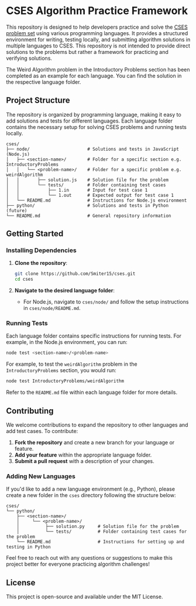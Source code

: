 # CSES Algorithm Practice Framework

This repository is designed to help developers practice and solve the [CSES problem set](https://cses.fi/) using various programming languages. It provides a structured environment for writing, testing locally, and submitting algorithm solutions in multiple languages to CSES. This repository is not intended to provide direct solutions to the problems but rather a framework for practicing and verifying solutions.

The Weird Algorithm problem in the Introductory Problems section has been completed as an example for each language. You can find the solution in the respective language folder.

## Project Structure

The repository is organized by programming language, making it easy to add solutions and tests for different languages. Each language folder contains the necessary setup for solving CSES problems and running tests locally.

```
cses/
├── node/                      # Solutions and tests in JavaScript (Node.js)
│   ├── <section-name>/        # Folder for a specific section e.g. IntroductoryProblems
│   │   └── <problem-name>/    # Folder for a specific problem e.g. weirdAlgorithm
│   │       ├── solution.js    # Solution file for the problem
│   │       └── tests/         # Folder containing test cases
│   │           ├── 1.in       # Input for test case 1
│   │           └── 1.out      # Expected output for test case 1
│   └── README.md              # Instructions for Node.js environment
├── python/                    # Solutions and tests in Python (future)
└── README.md                  # General repository information
```

## Getting Started

### Installing Dependencies

1. **Clone the repository**:

   ```bash
   git clone https://github.com/Smiter15/cses.git
   cd cses
   ```

2. **Navigate to the desired language folder**:
   - For Node.js, navigate to `cses/node/` and follow the setup instructions in `cses/node/README.md`.

### Running Tests

Each language folder contains specific instructions for running tests. For example, in the Node.js environment, you can run:

```bash
node test <section-name>/<problem-name>
```

For example, to test the `weirdAlgorithm` problem in the `IntroductoryProblems` section, you would run:

```bash
node test IntroductoryProblems/weirdAlgorithm
```

Refer to the `README.md` file within each language folder for more details.

## Contributing

We welcome contributions to expand the repository to other languages and add test cases. To contribute:

1. **Fork the repository** and create a new branch for your language or feature.
2. **Add your feature** within the appropriate language folder.
3. **Submit a pull request** with a description of your changes.

### Adding New Languages

If you'd like to add a new language environment (e.g., Python), please create a new folder in the `cses` directory following the structure below:

```
cses/
└── python/
    ├── <section-name>/
    │     └── <problem-name>/
    │          ├── solution.py     # Solution file for the problem
    │          └── tests/          # Folder containing test cases for the problem
    └── README.md                  # Instructions for setting up and testing in Python
```

Feel free to reach out with any questions or suggestions to make this project better for everyone practicing algorithm challenges!

## License

This project is open-source and available under the MIT License.
